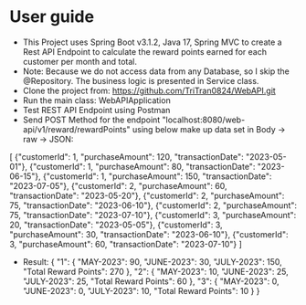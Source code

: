 # User guide
* This Project uses Spring Boot v3.1.2, Java 17, Spring MVC to create a Rest API Endpoint to calculate the reward points earned for each customer per month and total.  
* Note: 
  Because we do not access data from any Database, so I skip the @Repository. The business logic is presented in Service class.
* Clone the project from: https://github.com/TriTran0824/WebAPI.git
* Run the main class: WebAPIApplication
* Test REST API Endpoint using Postman
* Send POST Method for the endpoint "localhost:8080/web-api/v1/reward/rewardPoints" using below make up data set in Body -> raw -> JSON:

[
{"customerId": 1, "purchaseAmount": 120, "transactionDate": "2023-05-01"},
{"customerId": 1, "purchaseAmount": 80, "transactionDate": "2023-06-15"},
{"customerId": 1, "purchaseAmount": 150, "transactionDate": "2023-07-05"},
{"customerId": 2, "purchaseAmount": 60, "transactionDate": "2023-05-20"},
{"customerId": 2, "purchaseAmount": 75, "transactionDate": "2023-06-10"},
{"customerId": 2, "purchaseAmount": 75, "transactionDate": "2023-07-10"},
{"customerId": 3, "purchaseAmount": 20, "transactionDate": "2023-05-05"},
{"customerId": 3, "purchaseAmount": 30, "transactionDate": "2023-06-10"},
{"customerId": 3, "purchaseAmount": 60, "transactionDate": "2023-07-10"}
]

* Result:
  {
  "1": {
  "MAY-2023": 90,
  "JUNE-2023": 30,
  "JULY-2023": 150,
  "Total Reward Points": 270
  },
  "2": {
  "MAY-2023": 10,
  "JUNE-2023": 25,
  "JULY-2023": 25,
  "Total Reward Points": 60
  },
  "3": {
  "MAY-2023": 0,
  "JUNE-2023": 0,
  "JULY-2023": 10,
  "Total Reward Points": 10
  }
  }
